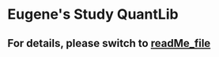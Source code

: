 # Eugene's Study QuantLib
## For details, please switch to [readMe_file]([index.html](https://eugenel-9929.github.io/Modeling/))
